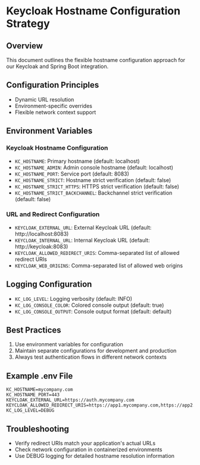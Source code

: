 # Keycloak Hostname Configuration Strategy

## Overview
This document outlines the flexible hostname configuration approach for our Keycloak and Spring Boot integration.

## Configuration Principles
- Dynamic URL resolution
- Environment-specific overrides
- Flexible network context support

## Environment Variables

### Keycloak Hostname Configuration
- `KC_HOSTNAME`: Primary hostname (default: localhost)
- `KC_HOSTNAME_ADMIN`: Admin console hostname (default: localhost)
- `KC_HOSTNAME_PORT`: Service port (default: 8083)
- `KC_HOSTNAME_STRICT`: Hostname strict verification (default: false)
- `KC_HOSTNAME_STRICT_HTTPS`: HTTPS strict verification (default: false)
- `KC_HOSTNAME_STRICT_BACKCHANNEL`: Backchannel strict verification (default: false)

### URL and Redirect Configuration
- `KEYCLOAK_EXTERNAL_URL`: External Keycloak URL (default: http://localhost:8083)
- `KEYCLOAK_INTERNAL_URL`: Internal Keycloak URL (default: http://keycloak:8083)
- `KEYCLOAK_ALLOWED_REDIRECT_URIS`: Comma-separated list of allowed redirect URIs
- `KEYCLOAK_WEB_ORIGINS`: Comma-separated list of allowed web origins

## Logging Configuration
- `KC_LOG_LEVEL`: Logging verbosity (default: INFO)
- `KC_LOG_CONSOLE_COLOR`: Colored console output (default: true)
- `KC_LOG_CONSOLE_OUTPUT`: Console output format (default: default)

## Best Practices
1. Use environment variables for configuration
2. Maintain separate configurations for development and production
3. Always test authentication flows in different network contexts

## Example .env File
```
KC_HOSTNAME=mycompany.com
KC_HOSTNAME_PORT=443
KEYCLOAK_EXTERNAL_URL=https://auth.mycompany.com
KEYCLOAK_ALLOWED_REDIRECT_URIS=https://app1.mycompany.com,https://app2.mycompany.com
KC_LOG_LEVEL=DEBUG
```

## Troubleshooting
- Verify redirect URIs match your application's actual URLs
- Check network configuration in containerized environments
- Use DEBUG logging for detailed hostname resolution information